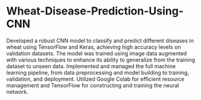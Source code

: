 # Wheat-Disease-Prediction-Using-CNN

Developed a robust CNN model to classify and predict different diseases in wheat using TensorFlow and Keras, achieving high accuracy levels on validation datasets. The model was trained using image data augmented with various techniques to enhance its ability to generalize from the training dataset to unseen data.
Implemented and managed the full machine learning pipeline, from data preprocessing and model building to training, validation, and deployment. Utilized Google Colab for efficient resource management and TensorFlow for constructing and training the neural network.
